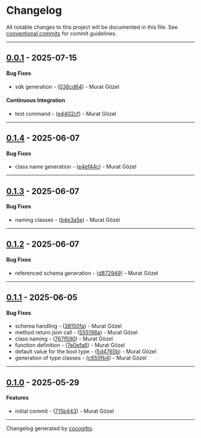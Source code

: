 # Changelog
All notable changes to this project will be documented in this file. See [conventional commits](https://www.conventionalcommits.org/) for commit guidelines.

- - -
## [0.0.1](https://github.com/muratgozel/sdk-ops/compare/038cd64b01e03e8b94d69576d0f03578eb73b73f..0.0.1) - 2025-07-15
#### Bug Fixes
- sdk generation - ([038cd64](https://github.com/muratgozel/sdk-ops/commit/038cd64b01e03e8b94d69576d0f03578eb73b73f)) - Murat Gözel
#### Continuous Integration
- test command - ([e4402cf](https://github.com/muratgozel/sdk-ops/commit/e4402cf2b8947ad4b29bd653e936ea15837cc97d)) - Murat Gözel

- - -

## [0.1.4](https://github.com/harboorio/sdk-ops/compare/e4ef44c727bf3085f5111a8b5b49aa2a5f6dbc3d..0.1.4) - 2025-06-07
#### Bug Fixes
- class name generation - ([e4ef44c](https://github.com/harboorio/sdk-ops/commit/e4ef44c727bf3085f5111a8b5b49aa2a5f6dbc3d)) - Murat Gözel

- - -

## [0.1.3](https://github.com/harboorio/sdk-ops/compare/b4e3a5edd5c55b19db6afed320f3422dd3372aa8..0.1.3) - 2025-06-07
#### Bug Fixes
- naming classes - ([b4e3a5e](https://github.com/harboorio/sdk-ops/commit/b4e3a5edd5c55b19db6afed320f3422dd3372aa8)) - Murat Gözel

- - -

## [0.1.2](https://github.com/harboorio/sdk-ops/compare/d8729494540e4888bfa6e694656bad2bfd5ca707..0.1.2) - 2025-06-07
#### Bug Fixes
- referenced schema generation - ([d872949](https://github.com/harboorio/sdk-ops/commit/d8729494540e4888bfa6e694656bad2bfd5ca707)) - Murat Gözel

- - -

## [0.1.1](https://github.com/harboorio/sdk-ops/compare/c650fb412ad876d0673072cde51a4091adae2d19..0.1.1) - 2025-06-05
#### Bug Fixes
- schema handling - ([38150fa](https://github.com/harboorio/sdk-ops/commit/38150fa23e36e91abb97973c8e5bc3eae688731d)) - Murat Gözel
- method return json call - ([555198a](https://github.com/harboorio/sdk-ops/commit/555198a0777fd845b84f33f15951dbe8a8ad392a)) - Murat Gözel
- class naming - ([767f590](https://github.com/harboorio/sdk-ops/commit/767f590948b2bc2ce1083e4ff2688f91da27cb2b)) - Murat Gözel
- function definition - ([7e0efa6](https://github.com/harboorio/sdk-ops/commit/7e0efa67e066532f3416573a231f09206f7dd283)) - Murat Gözel
- default value for the bool type - ([5d4765b](https://github.com/harboorio/sdk-ops/commit/5d4765b1375a70645573a96e5c6d2397bdbcced0)) - Murat Gözel
- generation of type classes - ([c650fb4](https://github.com/harboorio/sdk-ops/commit/c650fb412ad876d0673072cde51a4091adae2d19)) - Murat Gözel

- - -

## [0.1.0](https://github.com/harboorio/sdk-ops/compare/715b443b7be2a687a9bbf66326ef75de9f7ecc73..0.1.0) - 2025-05-29
#### Features
- initial commit - ([715b443](https://github.com/harboorio/sdk-ops/commit/715b443b7be2a687a9bbf66326ef75de9f7ecc73)) - Murat Gözel

- - -

Changelog generated by [cocogitto](https://github.com/cocogitto/cocogitto).
